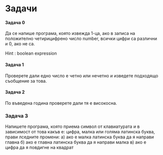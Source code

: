 # Задачи

#### Задача 0

Да се напише програма, която извежда 1-ца, ако в записа на положително четирицифрено число number, всички цифри са различни и 0, ако не са.

Hint : boolean expression

#### Задача 1 

Проверете дали едно число е четно или нечетно и изведете подходящо съобщение за това.

#### Задача 2

По въведена година проверете дали тя е високосна.

### Задача 3  

Напишете програма, която приема символ от клавиатурата и в зависимост от това какъв е: цифра, малка или голяма латинска буква, прави лседните промени:
 а) ако е малка латинска буква да я направи главна
 б) ако е главна латинска буква да я направи малка
 в) ако е цифра да я повдигне на квадрат